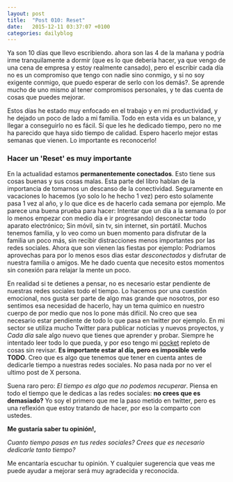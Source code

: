 ```yaml
---
layout: post
title:  "Post 010: Reset"
date:   2015-12-11 03:37:07 +0100
categories: dailyblog
---
```


Ya son 10 días que llevo escribiendo. ahora son las 4 de la mañana y podría irme tranquilamente a dormir (que es lo que debería hacer, ya que vengo de una cena de empresa y estoy realmente cansado), pero el escribir cada día no es un compromiso que tengo con nadie sino conmigo, y si no soy exigente conmigo, que puedo esperar de serlo con los demás?. Se aprende mucho de uno mismo al tener compromisos personales, y te das cuenta de cosas que puedes mejorar.

Estos días he estado muy enfocado en el trabajo y en mi productividad, y he dejado un poco de lado a mi familia. Todo en esta vida es un balance, y llegar a conseguirlo no es fácil. Sí que les he dedicado tiempo, pero no me ha parecido que haya sido tiempo de calidad. Espero hacerlo mejor estas semanas que vienen. Lo importante es reconocerlo!

### Hacer un 'Reset' es muy importante

En la actualidad estamos **permanentemente conectados**. Esto tiene sus cosas buenas y sus cosas malas. Esta parte del libro hablan de la importancia de tomarnos un descanso de la conectividad. Seguramente en vacaciones lo hacemos (yo solo lo he hecho 1 vez) pero esto solamente pasa 1 vez al año, y lo que dice es de hacerlo cada semana por ejemplo. Me parece una buena prueba para hacer: Intentar que un día a la semana (o por lo menos empezar con medio día e ir progresando) desconectar todo aparato electrónico; Sin móvil, sin tv, sin internet, sin portátil. Muchos tenemos familia, y lo veo como un buen momento para disfrutar de la familia un poco más, sin recibir distracciones menos importantes por las redes sociales. Ahora que son vienen las fiestas por ejemplo: Podriamos aprovechas para por lo menos esos dias estar *desconectados* y disfrutar de nuestra familia o amigos. Me he dado cuenta que necesito estos momentos sin conexión para relajar la mente un poco.

En realidad si te detienes a pensar, no es necesario estar pendiente de nuestras redes sociales todo el tiempo. Lo hacemos por una cuestión emocional, nos gusta ser parte de algo mas grande que nosotros, por eso sentimos esa necesidad de hacerlo, hay un tema químico en nuestro cuerpo de por medio que nos lo pone más difícil. No creo que sea necesario estar pendiente de todo lo que pasa en twitter por ejemplo. En mi sector se utiliza mucho Twitter para publicar noticias y nuevos proyectos, y *Cada día* sale algo nuevo que tienes que aprender y probar. Siempre he intentado leer todo lo que pueda, y por eso tengo mi [pocket](https://getpocket.com) repleto de cosas sin revisar. **Es importante estar al día, pero es imposible verlo TODO**. Creo que es algo que tenemos que tener en cuenta antes de dedicarle tiempo a nuestras redes sociales. No pasa nada por no ver el ultimo post de X persona.

Suena raro pero: *El tiempo es algo que no podemos recuperar*. Piensa en todo el tiempo que le dedicas a las redes sociales: **no crees que es demasiado?** Yo soy el primero que me la paso metido en twitter, pero es una reflexión que estoy tratando de hacer, por eso la comparto con ustedes.

**Me gustaría saber tu opinión!,**

*Cuanto tiempo pasas en tus redes sociales? Crees que es necesario dedicarle tanto tiempo?*

Me encantaría escuchar tu opinión. Y cualquier sugerencia que veas me puede ayudar a mejorar será muy agradecida y reconocida.
